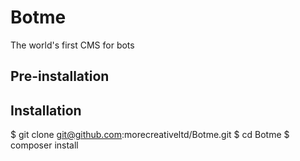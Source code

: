 Botme
=====

The world's first CMS for bots

## Pre-installation


## Installation
$ git clone git@github.com:morecreativeltd/Botme.git
$ cd Botme
$ composer install
